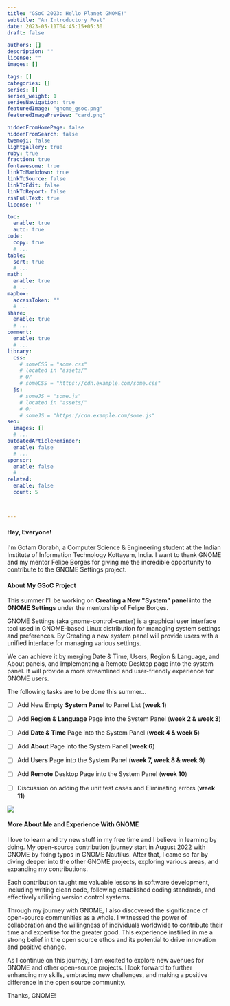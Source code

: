 ```yaml
---
title: "GSoC 2023: Hello Planet GNOME!"
subtitle: "An Introductory Post"
date: 2023-05-11T04:45:15+05:30
draft: false

authors: []
description: ""
license: ""
images: []

tags: []
categories: []
series: []
series_weight: 1
seriesNavigation: true
featuredImage: "gnome_gsoc.png"
featuredImagePreview: "card.png"

hiddenFromHomePage: false
hiddenFromSearch: false
twemoji: false
lightgallery: true
ruby: true
fraction: true
fontawesome: true
linkToMarkdown: true
linkToSource: false
linkToEdit: false
linkToReport: false
rssFullText: true
license: ''

toc:
  enable: true
  auto: true
code:
  copy: true
  # ...
table:
  sort: true
  # ...
math:
  enable: true
  # ...
mapbox:
  accessToken: ""
  # ...
share:
  enable: true
  # ...
comment:
  enable: true
  # ...
library:
  css:
    # someCSS = "some.css"
    # located in "assets/"
    # Or
    # someCSS = "https://cdn.example.com/some.css"
  js:
    # someJS = "some.js"
    # located in "assets/"
    # Or
    # someJS = "https://cdn.example.com/some.js"
seo:
  images: []
  # ...
outdatedArticleReminder:
  enable: false
  # ...
sponsor:
  enable: false
  # ...
related:
  enable: false
  count: 5



---
```


#### Hey, Everyone! 

I'm Gotam Gorabh, a Computer Science & Engineering student at the Indian Institute of Information Technology Kottayam, India.
I want to thank GNOME and my mentor Felipe Borges for giving me the incredible opportunity to contribute to the GNOME Settings project.

#### About My GSoC Project

This summer I’ll be working on <b>Creating a New "System" panel into the GNOME Settings</b> under the mentorship of Felipe Borges. 

GNOME Settings (aka gnome-control-center) is a graphical user interface tool used in
GNOME-based Linux distribution for managing system settings and preferences. By Creating a new system panel will provide users with a unified interface for managing various settings. 

We can achieve it by merging Date & Time, Users, Region & Language, and About panels, and Implementing a Remote Desktop page into the system panel. 
It will provide a more streamlined and user-friendly experience for GNOME users.

The following tasks are to be done this summer...


- [ ] Add New Empty <b>System Panel</b> to Panel List (<b>week 1</b>)
- [ ] Add <b>Region & Language</b> Page into the System Panel (<b>week 2 & week 3</b>)
- [ ] Add <b>Date & Time</b> Page into the System Panel (<b>week 4 & week 5</b>)
- [ ] Add <b>About</b> Page into the System Panel (<b>week 6</b>)
- [ ] Add <b>Users</b> Page into the System Panel (<b>week 7, week 8 & week 9</b>)
- [ ] Add <b>Remote</b> Desktop Page into the System Panel (<b>week 10</b>)
- [ ] Discussion on adding the unit test cases and Eliminating errors (<b>week 11</b>)


![](system-panel.png)


#### More About Me and Experience With GNOME

I love to learn and try new stuff in my free time and I believe in learning by doing. My open-source contribution journey start in August 2022 with GNOME by fixing typos in GNOME Nautilus.
After that, I came so far by diving deeper into the other GNOME projects, exploring various areas, and expanding my contributions.

Each contribution taught me valuable lessons in software development, including writing clean code, following established coding standards, and effectively utilizing version control systems.


Through my journey with GNOME, I also discovered the significance of open-source communities as a whole. I witnessed the power of collaboration and the willingness of individuals worldwide to contribute their time and expertise for the greater good. This experience instilled in me a strong belief in the open source ethos and its potential to drive innovation and positive change.

As I continue on this journey, I am excited to explore new avenues for GNOME and other open-source projects. I look forward to further enhancing my skills, embracing new challenges, and making a positive difference in the open source community.

Thanks, GNOME!
